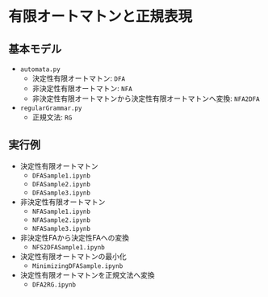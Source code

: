 # 有限オートマトンと正規表現

## 基本モデル
- `automata.py`
    - 決定性有限オートマトン: `DFA`
    - 非決定性有限オートマトン: `NFA`
    - 非決定性有限オートマトンから決定性有限オートマトンへ変換: `NFA2DFA`
- `regularGrammar.py`
    - 正規文法: `RG`

## 実行例
- 決定性有限オートマトン
    - `DFASample1.ipynb`
    - `DFASample2.ipynb`    
    - `DFASample3.ipynb`
- 非決定性有限オートマトン
    - `NFASample1.ipynb`
    - `NFASample2.ipynb`    
    - `NFASample3.ipynb`
- 非決定性FAから決定性FAへの変換
    - `NFS2DFASample1.ipynb`
- 決定性有限オートマトンの最小化
    - `MinimizingDFASample.ipynb`
- 決定性有限オートマトンを正規文法へ変換
    - `DFA2RG.ipynb`
